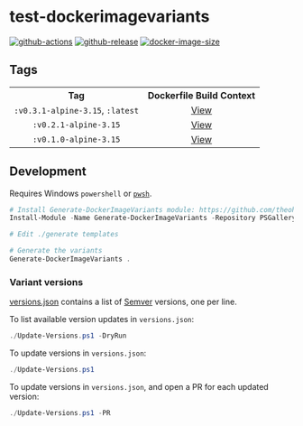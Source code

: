 # test-dockerimagevariants

[![github-actions](https://github.com/theohbrothers/test-dockerimagevariants/workflows/ci-master-pr/badge.svg)](https://github.com/theohbrothers/test-dockerimagevariants/actions)
[![github-release](https://img.shields.io/github/v/release/theohbrothers/test-dockerimagevariants?style=flat-square)](https://github.com/theohbrothers/test-dockerimagevariants/releases/)
[![docker-image-size](https://img.shields.io/docker/image-size/theohbrothers/test-dockerimagevariants/latest)](https://hub.docker.com/r/theohbrothers/test-dockerimagevariants)

## Tags

<table>
<tr>
  <th style="text-align: center">Tag</th>
  <th style="text-align: center">Dockerfile Build Context</th>
</tr>
<tr>
  <td style="text-align: center"><code>:v0.3.1-alpine-3.15</code>, <code>:latest</code></td>
  <td style="text-align: center"><a href="variants/v0.3.1-alpine-3.15">View</a></td>
</tr>
<tr>
  <td style="text-align: center"><code>:v0.2.1-alpine-3.15</code></td>
  <td style="text-align: center"><a href="variants/v0.2.1-alpine-3.15">View</a></td>
</tr>
<tr>
  <td style="text-align: center"><code>:v0.1.0-alpine-3.15</code></td>
  <td style="text-align: center"><a href="variants/v0.1.0-alpine-3.15">View</a></td>
</tr>
</table>

## Development

Requires Windows `powershell` or [`pwsh`](https://github.com/PowerShell/PowerShell).

```powershell
# Install Generate-DockerImageVariants module: https://github.com/theohbrothers/Generate-DockerImageVariants
Install-Module -Name Generate-DockerImageVariants -Repository PSGallery -Scope CurrentUser -Force -Verbose

# Edit ./generate templates

# Generate the variants
Generate-DockerImageVariants .
```

### Variant versions

[versions.json](generate/definitions/versions.json) contains a list of [Semver](https://semver.org/) versions, one per line.

To list available version updates in `versions.json`:

```powershell
./Update-Versions.ps1 -DryRun
```

To update versions in `versions.json`:

```powershell
./Update-Versions.ps1
```

To update versions in `versions.json`, and open a PR for each updated version:

```powershell
./Update-Versions.ps1 -PR
```
